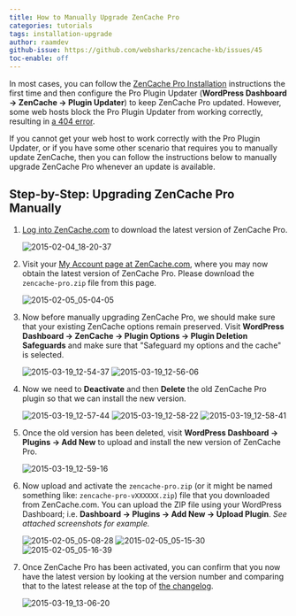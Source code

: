 ```yaml
---
title: How to Manually Upgrade ZenCache Pro
categories: tutorials
tags: installation-upgrade
author: raamdev
github-issue: https://github.com/websharks/zencache-kb/issues/45
toc-enable: off
---
```


In most cases, you can follow the [ZenCache Pro Installation](https://zencache.com/pro-installation/) instructions the first time and then configure the Pro Plugin Updater (**WordPress Dashboard → ZenCache → Plugin Updater**) to keep ZenCache Pro updated. However, some web hosts block the Pro Plugin Updater from working correctly, resulting in [a 404 error](https://zencache.com/kb-article/why-am-i-getting-a-404-error-when-running-the-pro-updater/). 

If you cannot get your web host to work correctly with the Pro Plugin Updater, or if you have some other scenario that requires you to manually update ZenCache, then you can follow the instructions below to manually upgrade ZenCache Pro whenever an update is available.

## Step-by-Step: Upgrading ZenCache Pro Manually

1. [Log into ZenCache.com](https://zencache.com/wp-login.php) to download the latest version of ZenCache Pro.

     ![2015-02-04_18-20-37](https://cloud.githubusercontent.com/assets/1563559/6054499/92df2702-ac9a-11e4-8b91-c1a85a1f4d5c.png)

2. Visit your [My Account page at ZenCache.com](http://zencache.com/account/), where you may now obtain the latest version of ZenCache Pro. Please download the `zencache-pro.zip` file from this page.

     ![2015-02-05_05-04-05](https://cloud.githubusercontent.com/assets/1563559/6061450/795993b2-acf4-11e4-802e-5d969a651662.png)

3. Now before manually upgrading ZenCache Pro, we should make sure that your existing ZenCache options remain preserved. Visit **WordPress Dashboard → ZenCache → Plugin Options → Plugin Deletion Safeguards** and make sure that "Safeguard my options and the cache" is selected.

     ![2015-03-19_12-54-37](https://cloud.githubusercontent.com/assets/53005/6736074/0102d11a-ce39-11e4-8536-a50b880455db.png)
     ![2015-03-19_12-56-06](https://cloud.githubusercontent.com/assets/53005/6736083/07335348-ce39-11e4-8de2-1fb4d537e55d.png)

4. Now we need to **Deactivate** and then **Delete** the old ZenCache Pro plugin so that we can install the new version.

     ![2015-03-19_12-57-44](https://cloud.githubusercontent.com/assets/53005/6736111/346f5960-ce39-11e4-9269-b6361d54fba9.png)
     ![2015-03-19_12-58-22](https://cloud.githubusercontent.com/assets/53005/6736114/361e6800-ce39-11e4-8916-2b569e3651c5.png)
     ![2015-03-19_12-58-41](https://cloud.githubusercontent.com/assets/53005/6736115/37f41134-ce39-11e4-904f-4b5d9b25b01b.png)

5. Once the old version has been deleted, visit **WordPress Dashboard → Plugins → Add New** to upload and install the new version of ZenCache Pro.

     ![2015-03-19_12-59-16](https://cloud.githubusercontent.com/assets/53005/6736137/58e42e38-ce39-11e4-9601-46567c76b03d.png)

6. Now upload and activate the `zencache-pro.zip` (or it might be named something like: `zencache-pro-vXXXXXX.zip`) file that you downloaded from ZenCache.com. You can upload the ZIP file using your WordPress Dashboard; i.e. **Dashboard → Plugins → Add New → Upload Plugin**. _See attached screenshots for example._ 

     ![2015-02-05_05-08-28](https://cloud.githubusercontent.com/assets/1563559/6061535/11454c70-acf5-11e4-8439-2fcd036da63b.png)
     ![2015-02-05_05-15-30](https://cloud.githubusercontent.com/assets/1563559/6061673/0e38bbb0-acf6-11e4-8cfd-eab2e564583a.png)
     ![2015-02-05_05-16-39](https://cloud.githubusercontent.com/assets/1563559/6061701/39386180-acf6-11e4-904a-57ae77088b55.png)

7. Once ZenCache Pro has been activated, you can confirm that you now have the latest version by looking at the version number and comparing that to the latest release at the top of [the changelog](http://zencache.com/changelog/).

     ![2015-03-19_13-06-20](https://cloud.githubusercontent.com/assets/53005/6736261/17e69c76-ce3a-11e4-909b-31449632d72e.png)
